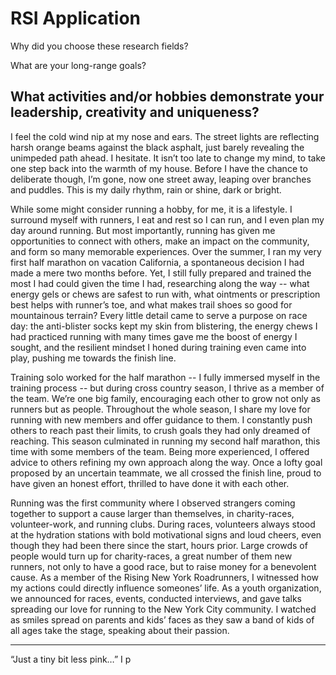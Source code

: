 # RSI Application
Why did you choose these research fields?

What are your long-range goals?

## What activities and/or hobbies demonstrate your leadership, creativity and uniqueness?
I feel the cold wind nip at my nose and ears. The street lights are reflecting harsh orange beams against the black asphalt, just barely revealing the unimpeded path ahead. I hesitate. It isn’t too late to change my mind, to take one step back into the warmth of my house. Before I have the chance to deliberate though, I’m gone, now one street away, leaping over branches and puddles. This is my daily rhythm, rain or shine, dark or bright.

While some might consider running a hobby, for me, it is a lifestyle. I surround myself with runners, I eat and rest so I can run, and I even plan my day around running. But most importantly, running has given me opportunities to connect with others, make an impact on the community, and form so many memorable experiences. Over the summer, I ran my very first half marathon on vacation California, a spontaneous decision I had made a mere two months before. Yet, I still fully prepared and trained the most I had could given the time I had, researching along the way -- what energy gels or chews are safest to run with, what ointments or prescription best helps with runner’s toe, and what makes trail shoes so good for mountainous terrain? Every little detail came to serve a purpose on race day: the anti-blister socks kept my skin from blistering, the energy chews I had practiced running with many times gave me the boost of energy I sought, and the resilient mindset I honed during training even came into play, pushing me towards the finish line.

Training solo worked for the half marathon -- I fully immersed myself in the training process -- but during cross country season, I thrive as a member of the team. We’re one big family, encouraging each other to grow not only as runners but as people. Throughout the whole season, I share my love for running with new members and offer guidance to them.  I constantly push others to reach past their limits, to crush goals they had only dreamed of reaching. This season culminated in running my second half marathon, this time with some members of the team. Being more experienced, I offered advice to others refining my own approach along the way. Once a lofty goal proposed by an uncertain teammate, we all crossed the finish line, proud to have given an honest effort, thrilled to have done it with each other. 

Running was the first community where I observed strangers coming together to support a cause larger than themselves, in charity-races, volunteer-work, and running clubs. During races, volunteers always stood at the hydration stations with bold motivational signs and loud cheers, even though they had been there since the start, hours prior. Large crowds of people would turn up for charity-races, a great number of them new runners, not only to have a good race, but to raise money for a benevolent cause. As a member of the Rising New York Roadrunners, I witnessed how my actions could directly influence someones’ life. As a youth organization, we announced for races, events, conducted interviews, and gave talks spreading our love for running to the New York City community. I watched as smiles spread on parents and kids’ faces as they saw a band of kids of all ages take the stage, speaking about their passion.

---
“Just a tiny bit less pink…” I p 